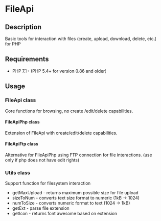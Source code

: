 # FileApi

## Description

Basic tools for interaction with files (create, upload, download, delete, etc.) for PHP

## Requirements

- PHP 7.1+ (PHP 5.4+ for version 0.86 and older)

## Usage

### FileApi class

Core functions for browsing, no create /edit/delete capabilities.

#### FileApiPhp class

Extension of FileApi with create/edit/delete capabilities.

#### FileApiFtp class

Alternative for FileApiPhp using FTP connection for file interactions.
(use only if php does not have edit rights)

### Utils class

Support function for filesystem interaction

- getMaxUpload - returns maximum possible size for file upload
- sizeToNum - converts text size format to numeric (1kB -> 1024)
- numToSize - converts numeric format to text (1024 -> 1kB)
- getExt - parse file extension
- getIcon - returns font awesome based on extension